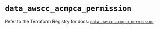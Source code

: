 # `data_awscc_acmpca_permission`

Refer to the Terraform Registry for docs: [`data_awscc_acmpca_permission`](https://registry.terraform.io/providers/hashicorp/awscc/0.70.0/docs/data-sources/acmpca_permission).
